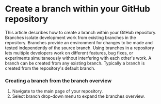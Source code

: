 # Create a branch within your GitHub repository

This article describes how to create a branch within your GitHub repository. Branches isolate development work from existing branches in the repository. Branches provide an environment for changes to be made and tested independently of the source branch. Using branches in a repository lets multiple developers work on different features, bug fixes, or experiments simultaneously without interfering with each other's work. A branch can be created from any existing branch. Typically a branch is created from the repository's default branch.

### Creating a branch from the branch overview
1. Navigate to the main page of your repository.
2. Select branch drop-down menu to expand the branches overview.
